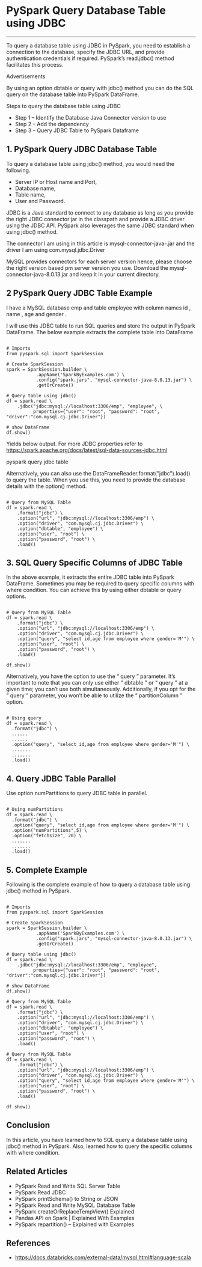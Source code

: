 # PySpark Query Database Table using JDBC

---

To query a database table using JDBC in PySpark, you need to establish a connection to the database, specify the JDBC URL, and provide authentication credentials if required. PySpark’s read.jdbc() method facilitates this process.

Advertisements

By using an option dbtable or query with jdbc() method you can do the SQL query on the database table into PySpark DataFrame.

Steps to query the database table using JDBC
- Step 1 – Identify the Database Java Connector version to use
- Step 2 – Add the dependency
- Step 3 – Query JDBC Table to PySpark Dataframe

## 1. PySpark Query JDBC Database Table

To query a database table using jdbc() method, you would need the following.
- Server IP or Host name and Port,
- Database name,
- Table name,
- User and Password.

JDBC is a Java standard to connect to any database as long as you provide the right JDBC connector jar in the classpath and provide a JDBC driver using the JDBC API. PySpark also leverages the same JDBC standard when using jdbc() method.

The connector I am using in this article is mysql-connector-java-<version>.jar and the driver I am using com.mysql.jdbc.Driver

MySQL provides connectors for each server version hence, please choose the right version based pm server version you use. Download the mysql-connector-java-8.0.13.jar and keep it in your current directory.

## 2 PySpark Query JDBC Table Example

I have a MySQL database emp and table employee with column names id , name , age and gender .

I will use this JDBC table to run SQL queries and store the output in PySpark DataFrame. The below example extracts the complete table into DataFrame

```

# Imports
from pyspark.sql import SparkSession

# Create SparkSession
spark = SparkSession.builder \
           .appName('SparkByExamples.com') \
           .config("spark.jars", "mysql-connector-java-8.0.13.jar") \
           .getOrCreate()

# Query table using jdbc()
df = spark.read \
    .jdbc("jdbc:mysql://localhost:3306/emp", "employee", \
          properties={"user": "root", "password": "root", "driver":"com.mysql.cj.jdbc.Driver"})

# show DataFrame
df.show()

```

Yields below output. For more JDBC properties refer to https://spark.apache.org/docs/latest/sql-data-sources-jdbc.html

pyspark query jdbc table

Alternatively, you can also use the DataFrameReader.format("jdbc").load() to query the table. When you use this, you need to provide the database details with the option() method.

```

# Query from MySQL Table
df = spark.read \
    .format("jdbc") \
    .option("url", "jdbc:mysql://localhost:3306/emp") \
    .option("driver", "com.mysql.cj.jdbc.Driver") \
    .option("dbtable", "employee") \
    .option("user", "root") \
    .option("password", "root") \
    .load()

```

## 3. SQL Query Specific Columns of JDBC Table

In the above example, it extracts the entire JDBC table into PySpark DataFrame. Sometimes you may be required to query specific columns with where condition. You can achieve this by using either dbtable or query options.

```

# Query from MySQL Table
df = spark.read \
    .format("jdbc") \
    .option("url", "jdbc:mysql://localhost:3306/emp") \
    .option("driver", "com.mysql.cj.jdbc.Driver") \
    .option("query", "select id,age from employee where gender='M'") \
    .option("user", "root") \
    .option("password", "root") \
    .load()

df.show()

```

Alternatively, you have the option to use the “ query ” parameter. It’s important to note that you can only use either “ dbtable ” or “ query ” at a given time; you can’t use both simultaneously. Additionally, if you opt for the “ query ” parameter, you won’t be able to utilize the “ partitionColumn ” option.

```

# Using query
df = spark.read \
  .format("jdbc") \
  ......
  ......
  .option("query", "select id,age from employee where gender='M'") \
  .......
  .......
  .load()

```

## 4. Query JDBC Table Parallel

Use option numPartitions to query JDBC table in parallel.

```

# Using numPartitions
df = spark.read \
  .format("jdbc") \
  .option("query", "select id,age from employee where gender='M'") \
  .option("numPartitions",5) \
  .option("fetchsize", 20) \
  .......
  .......
  .load()

```

## 5. Complete Example

Following is the complete example of how to query a database table using jdbc() method in PySpark.

```

# Imports
from pyspark.sql import SparkSession

# Create SparkSession
spark = SparkSession.builder \
           .appName('SparkByExamples.com') \
           .config("spark.jars", "mysql-connector-java-8.0.13.jar") \
           .getOrCreate()

# Query table using jdbc()
df = spark.read \
    .jdbc("jdbc:mysql://localhost:3306/emp", "employee",
          properties={"user": "root", "password": "root", "driver":"com.mysql.cj.jdbc.Driver"})

# show DataFrame
df.show()

# Query from MySQL Table
df = spark.read \
    .format("jdbc") \
    .option("url", "jdbc:mysql://localhost:3306/emp") \
    .option("driver", "com.mysql.cj.jdbc.Driver") \
    .option("dbtable", "employee") \
    .option("user", "root") \
    .option("password", "root") \
    .load()

# Query from MySQL Table
df = spark.read \
    .format("jdbc") \
    .option("url", "jdbc:mysql://localhost:3306/emp") \
    .option("driver", "com.mysql.cj.jdbc.Driver") \
    .option("query", "select id,age from employee where gender='M'") \
    .option("user", "root") \
    .option("password", "root") \
    .load()

df.show()

```

## Conclusion

In this article, you have learned how to SQL query a database table using jdbc() method in PySpark. Also, learned how to query the specific columns with where condition.

## Related Articles
- PySpark Read and Write SQL Server Table
- PySpark Read JDBC
- PySpark printSchema() to String or JSON
- PySpark Read and Write MySQL Database Table
- PySpark createOrReplaceTempView() Explained
- Pandas API on Spark | Explained With Examples
- PySpark repartition() – Explained with Examples

## References
- https://docs.databricks.com/external-data/mysql.html#language-scala


